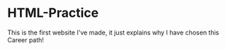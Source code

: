 # HTML-Practice
This is the first website I've made, it just explains why I have chosen this Career path!
